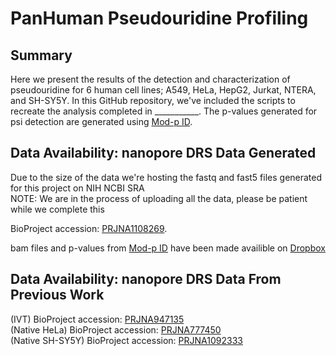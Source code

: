 # PanHuman Pseudouridine Profiling
## Summary
Here we present the results of the detection and characterization of pseudouridine for 6 human cell lines; A549, HeLa, HepG2, Jurkat, NTERA, and SH-SY5Y. In this GitHub repository, we've included the scripts to recreate the analysis completed in ___________. The p-values generated for psi detection are generated using [Mod-p ID](https://github.com/RouhanifardLab/PsiNanopore). 

## Data Availability: nanopore DRS Data Generated 
Due to the size of the data we're hosting the fastq and fast5 files generated for this project on NIH NCBI SRA  
NOTE: We are in the process of uploading all the data, please be patient while we complete this  

BioProject accession: [PRJNA1108269](https://www.ncbi.nlm.nih.gov/bioproject/1108269).


bam files and p-values from [Mod-p ID](https://github.com/RouhanifardLab/PsiNanopore) have been made availible on [Dropbox](https://www.dropbox.com/scl/fo/p939edmv71o5cwl9by5x0/AFbhroxm3LIyaGY_kzgODHM?rlkey=nd6lgzg3usahxwiq8d3k2vbj6&st=uss6f43a&dl=0)

## Data Availability: nanopore DRS Data From Previous Work 
(IVT) BioProject accession: [PRJNA947135](https://www.ncbi.nlm.nih.gov/bioproject/947135)  
(Native HeLa) BioProject accession: [PRJNA777450](https://www.ncbi.nlm.nih.gov/bioproject/777450)  
(Native SH-SY5Y) BioProject accession: [PRJNA1092333](https://www.ncbi.nlm.nih.gov/bioproject/1092333)
